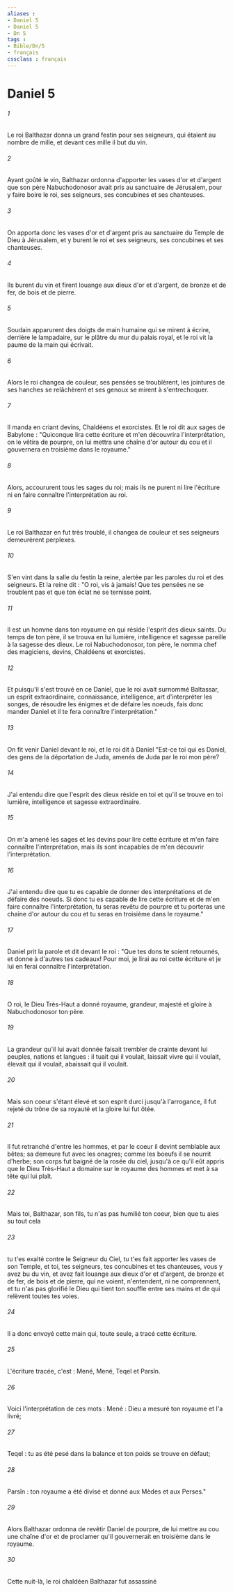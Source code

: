 ```yaml
---
aliases : 
- Daniel 5
- Daniel 5
- Dn 5
tags : 
- Bible/Dn/5
- français
cssclass : français
---
```


# Daniel 5

###### 1
Le roi Balthazar donna un grand festin pour ses seigneurs, qui étaient au nombre de mille, et devant ces mille il but du vin.
###### 2
Ayant goûté le vin, Balthazar ordonna d'apporter les vases d'or et d'argent que son père Nabuchodonosor avait pris au sanctuaire de Jérusalem, pour y faire boire le roi, ses seigneurs, ses concubines et ses chanteuses.
###### 3
On apporta donc les vases d'or et d'argent pris au sanctuaire du Temple de Dieu à Jérusalem, et y burent le roi et ses seigneurs, ses concubines et ses chanteuses.
###### 4
Ils burent du vin et firent louange aux dieux d'or et d'argent, de bronze et de fer, de bois et de pierre.
###### 5
Soudain apparurent des doigts de main humaine qui se mirent à écrire, derrière le lampadaire, sur le plâtre du mur du palais royal, et le roi vit la paume de la main qui écrivait.
###### 6
Alors le roi changea de couleur, ses pensées se troublèrent, les jointures de ses hanches se relâchèrent et ses genoux se mirent à s'entrechoquer.
###### 7
Il manda en criant devins, Chaldéens et exorcistes. Et le roi dit aux sages de Babylone : "Quiconque lira cette écriture et m'en découvrira l'interprétation, on le vêtira de pourpre, on lui mettra une chaîne d'or autour du cou et il gouvernera en troisième dans le royaume."
###### 8
Alors, accoururent tous les sages du roi; mais ils ne purent ni lire l'écriture ni en faire connaître l'interprétation au roi.
###### 9
Le roi Balthazar en fut très troublé, il changea de couleur et ses seigneurs demeurèrent perplexes.
###### 10
S'en vint dans la salle du festin la reine, alertée par les paroles du roi et des seigneurs. Et la reine dit : "O roi, vis à jamais! Que tes pensées ne se troublent pas et que ton éclat ne se ternisse point.
###### 11
Il est un homme dans ton royaume en qui réside l'esprit des dieux saints. Du temps de ton père, il se trouva en lui lumière, intelligence et sagesse pareille à la sagesse des dieux. Le roi Nabuchodonosor, ton père, le nomma chef des magiciens, devins, Chaldéens et exorcistes.
###### 12
Et puisqu'il s'est trouvé en ce Daniel, que le roi avait surnommé Baltassar, un esprit extraordinaire, connaissance, intelligence, art d'interpréter les songes, de résoudre les énigmes et de défaire les noeuds, fais donc mander Daniel et il te fera connaître l'interprétation."
###### 13
On fit venir Daniel devant le roi, et le roi dit à Daniel "Est-ce toi qui es Daniel, des gens de la déportation de Juda, amenés de Juda par le roi mon père?
###### 14
J'ai entendu dire que l'esprit des dieux réside en toi et qu'il se trouve en toi lumière, intelligence et sagesse extraordinaire.
###### 15
On m'a amené les sages et les devins pour lire cette écriture et m'en faire connaître l'interprétation, mais ils sont incapables de m'en découvrir l'interprétation.
###### 16
J'ai entendu dire que tu es capable de donner des interprétations et de défaire des noeuds. Si donc tu es capable de lire cette écriture et de m'en faire connaître l'interprétation, tu seras revêtu de pourpre et tu porteras une chaîne d'or autour du cou et tu seras en troisième dans le royaume."
###### 17
Daniel prit la parole et dit devant le roi : "Que tes dons te soient retournés, et donne à d'autres tes cadeaux! Pour moi, je lirai au roi cette écriture et je lui en ferai connaître l'interprétation.
###### 18
O roi, le Dieu Très-Haut a donné royaume, grandeur, majesté et gloire à Nabuchodonosor ton père.
###### 19
La grandeur qu'il lui avait donnée faisait trembler de crainte devant lui peuples, nations et langues : il tuait qui il voulait, laissait vivre qui il voulait, élevait qui il voulait, abaissait qui il voulait.
###### 20
Mais son coeur s'étant élevé et son esprit durci jusqu'à l'arrogance, il fut rejeté du trône de sa royauté et la gloire lui fut ôtée.
###### 21
Il fut retranché d'entre les hommes, et par le coeur il devint semblable aux bêtes; sa demeure fut avec les onagres; comme les boeufs il se nourrit d'herbe; son corps fut baigné de la rosée du ciel, jusqu'à ce qu'il eût appris que le Dieu Très-Haut a domaine sur le royaume des hommes et met à sa tête qui lui plaît.
###### 22
Mais toi, Balthazar, son fils, tu n'as pas humilié ton coeur, bien que tu aies su tout cela
###### 23
tu t'es exalté contre le Seigneur du Ciel, tu t'es fait apporter les vases de son Temple, et toi, tes seigneurs, tes concubines et tes chanteuses, vous y avez bu du vin, et avez fait louange aux dieux d'or et d'argent, de bronze et de fer, de bois et de pierre, qui ne voient, n'entendent, ni ne comprennent, et tu n'as pas glorifié le Dieu qui tient ton souffle entre ses mains et de qui relèvent toutes tes voies.
###### 24
Il a donc envoyé cette main qui, toute seule, a tracé cette écriture.
###### 25
L'écriture tracée, c'est : Mené, Mené, Teqel et Parsîn.
###### 26
Voici l'interprétation de ces mots : Mené : Dieu a mesuré ton royaume et l'a livré;
###### 27
Teqel : tu as été pesé dans la balance et ton poids se trouve en défaut;
###### 28
Parsîn : ton royaume a été divisé et donné aux Mèdes et aux Perses."
###### 29
Alors Balthazar ordonna de revêtir Daniel de pourpre, de lui mettre au cou une chaîne d'or et de proclamer qu'il gouvernerait en troisième dans le royaume.
###### 30
Cette nuit-là, le roi chaldéen Balthazar fut assassiné
